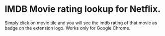 # IMDB Movie rating lookup for Netflix.

Simply click on movie tile and you will see the imdb rating of that movie as badge on the extension logo.
Works only for Google Chrome.
